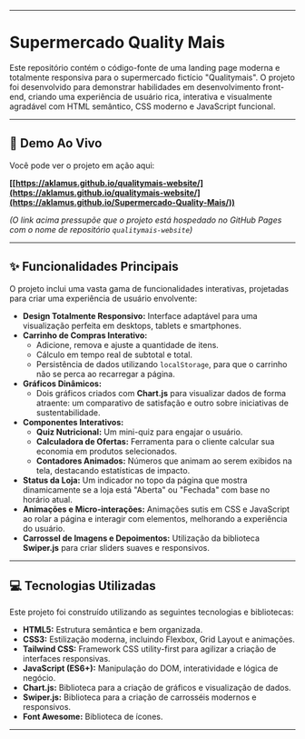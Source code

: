 -----

# Supermercado Quality Mais

Este repositório contém o código-fonte de uma landing page moderna e totalmente responsiva para o supermercado fictício "Qualitymais". O projeto foi desenvolvido para demonstrar habilidades em desenvolvimento front-end, criando uma experiência de usuário rica, interativa e visualmente agradável com HTML semântico, CSS moderno e JavaScript funcional.

-----

## 🚀 Demo Ao Vivo

Você pode ver o projeto em ação aqui:

**[[https://aklamus.github.io/qualitymais-website/](https://aklamus.github.io/qualitymais-website/](https://aklamus.github.io/Supermercado-Quality-Mais/))**

*(O link acima pressupõe que o projeto está hospedado no GitHub Pages com o nome de repositório `qualitymais-website`)*

-----

## ✨ Funcionalidades Principais

O projeto inclui uma vasta gama de funcionalidades interativas, projetadas para criar uma experiência de usuário envolvente:

  * **Design Totalmente Responsivo:** Interface adaptável para uma visualização perfeita em desktops, tablets e smartphones.
  * **Carrinho de Compras Interativo:**
      * Adicione, remova e ajuste a quantidade de itens.
      * Cálculo em tempo real de subtotal e total.
      * Persistência de dados utilizando `localStorage`, para que o carrinho não se perca ao recarregar a página.
  * **Gráficos Dinâmicos:**
      * Dois gráficos criados com **Chart.js** para visualizar dados de forma atraente: um comparativo de satisfação e outro sobre iniciativas de sustentabilidade.
  * **Componentes Interativos:**
      * **Quiz Nutricional:** Um mini-quiz para engajar o usuário.
      * **Calculadora de Ofertas:** Ferramenta para o cliente calcular sua economia em produtos selecionados.
      * **Contadores Animados:** Números que animam ao serem exibidos na tela, destacando estatísticas de impacto.
  * **Status da Loja:** Um indicador no topo da página que mostra dinamicamente se a loja está "Aberta" ou "Fechada" com base no horário atual.
  * **Animações e Micro-interações:** Animações sutis em CSS e JavaScript ao rolar a página e interagir com elementos, melhorando a experiência do usuário.
  * **Carrossel de Imagens e Depoimentos:** Utilização da biblioteca **Swiper.js** para criar sliders suaves e responsivos.

-----

## 💻 Tecnologias Utilizadas

Este projeto foi construído utilizando as seguintes tecnologias e bibliotecas:

  * **HTML5:** Estrutura semântica e bem organizada.
  * **CSS3:** Estilização moderna, incluindo Flexbox, Grid Layout e animações.
  * **Tailwind CSS:** Framework CSS utility-first para agilizar a criação de interfaces responsivas.
  * **JavaScript (ES6+):** Manipulação do DOM, interatividade e lógica de negócio.
  * **Chart.js:** Biblioteca para a criação de gráficos e visualização de dados.
  * **Swiper.js:** Biblioteca para a criação de carrosséis modernos e responsivos.
  * **Font Awesome:** Biblioteca de ícones.

-----
